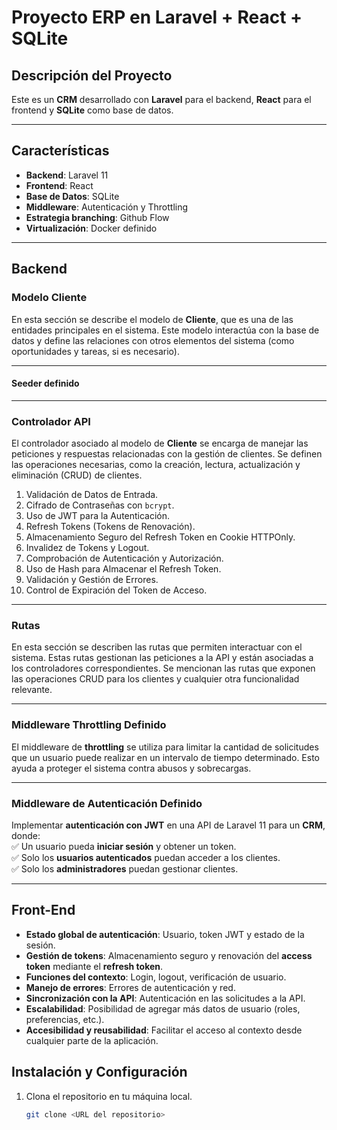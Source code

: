 # Proyecto ERP en Laravel + React + SQLite

## Descripción del Proyecto

Este es un **CRM** desarrollado con **Laravel** para el backend, **React** para el frontend y **SQLite** como base de datos.

---

## Características

- **Backend**: Laravel 11
- **Frontend**: React
- **Base de Datos**: SQLite
- **Middleware**: Autenticación y Throttling
- **Estrategia branching**: Github Flow
- **Virtualización**: Docker definido

---
## Backend

### Modelo Cliente

En esta sección se describe el modelo de **Cliente**, que es una de las entidades principales en el sistema. Este modelo interactúa con la base de datos y define las relaciones con otros elementos del sistema (como oportunidades y tareas, si es necesario).

---
#### Seeder definido
---
### Controlador API

El controlador asociado al modelo de **Cliente** se encarga de manejar las peticiones y respuestas relacionadas con la gestión de clientes. Se definen las operaciones necesarias, como la creación, lectura, actualización y eliminación (CRUD) de clientes.

1. Validación de Datos de Entrada.
2. Cifrado de Contraseñas con `bcrypt`.
3. Uso de JWT para la Autenticación.
4. Refresh Tokens (Tokens de Renovación).
5. Almacenamiento Seguro del Refresh Token en Cookie HTTPOnly.
6. Invalidez de Tokens y Logout.
7. Comprobación de Autenticación y Autorización.
8. Uso de Hash para Almacenar el Refresh Token.
9. Validación y Gestión de Errores.
10. Control de Expiración del Token de Acceso.

---

### Rutas

En esta sección se describen las rutas que permiten interactuar con el sistema. Estas rutas gestionan las peticiones a la API y están asociadas a los controladores correspondientes. Se mencionan las rutas que exponen las operaciones CRUD para los clientes y cualquier otra funcionalidad relevante.

---

### Middleware Throttling Definido

El middleware de **throttling** se utiliza para limitar la cantidad de solicitudes que un usuario puede realizar en un intervalo de tiempo determinado. Esto ayuda a proteger el sistema contra abusos y sobrecargas.

---

### Middleware de Autenticación Definido

Implementar **autenticación con JWT** en una API de Laravel 11 para un **CRM**, donde:  
✅ Un usuario pueda **iniciar sesión** y obtener un token.  
✅ Solo los **usuarios autenticados** puedan acceder a los clientes.  
✅ Solo los **administradores** puedan gestionar clientes.



---

## Front-End

- **Estado global de autenticación**: Usuario, token JWT y estado de la sesión.
- **Gestión de tokens**: Almacenamiento seguro y renovación del **access token** mediante el **refresh token**.
- **Funciones del contexto**: Login, logout, verificación de usuario.
- **Manejo de errores**: Errores de autenticación y red.
- **Sincronización con la API**: Autenticación en las solicitudes a la API.
- **Escalabilidad**: Posibilidad de agregar más datos de usuario (roles, preferencias, etc.).
- **Accesibilidad y reusabilidad**: Facilitar el acceso al contexto desde cualquier parte de la aplicación.


## Instalación y Configuración

1. Clona el repositorio en tu máquina local.

   ```bash
   git clone <URL del repositorio>

